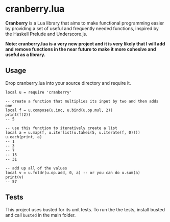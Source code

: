 # cranberry.lua

__Cranberry__ is a Lua library that aims to make functional programming easier by providing a set of useful and frequently needed functions, inspired by the Haskell Prelude and Underscore.js. 

__Note: cranberry.lua is a very new project and it is very likely that I will add and remove functions in the near future to make it more cohesive and useful as a library.__

## Usage

Drop cranberry.lua into your source directory and require it.

```
local u = require 'cranberry'

-- create a function that multiplies its input by two and then adds one
local f = u.compose(u.inc, u.bind(u.op.mul, 2))
print(f(2))
-- 5

-- use this function to iteratively create a list
local a = u.map(f, u.iterlist(u.takei(5, u.iterate(f, 0))))
u.each(print, a)
-- 1
-- 3
-- 7
-- 15
-- 31

-- add up all of the values
local v = u.foldr(u.op.add, 0, a) -- or you can do u.sum(a)
print(v)
-- 57
```

## Tests

This project uses busted for its unit tests. To run the the tests, install busted and call `busted` in the main folder.

## Manifest

Cranberry currently contains these functions:

### Arrays
- `push_(a, v)`
- `pop_(a)`
- `shift_(a)`
- `unshift_(a, v)`
- `map(f, a)`
- `map_(f, a)`
- `each(f, a)`
- `foldr(f, a0, a)`
- `foldr1(f, a)`
- `foldl(f, a0, a)`
- `foldl1(f, a)`
- `filter(f, a)`
- `elem(e, a)`
- `max(a)`
- `min(a)`
- `sum(a)`
- `product(a)`
- `all(p, a)`
- `any(p, a)`
- `none(p, a)`
- `applyUntil(p, f, a)`
- `append(...)`
- `append_(...)`
- `head(a, n = 1)`
- `last(a, n = 1)`
- `tail(a, n = 1)`
- `init(a)`
- `reverse(a)`
- `reverse_(a)`
- `concat(as)`
- `scanr(f, a0, a)`
- `scanr1(f, a)`
- `scanl(f, a0, a)`
- `scanl1(f, a)`
- `take(n, a)`
- `drop(n, a)`
- `splitAt(n, a)`
- `takeWhile(p, a)`
- `dropWhile(p, a)`
- `span(p, a)`
- `zip(a, b)`
- `zip3(a, b, c)`
- `zipWith(f, a, b)`
- `zipWith3(f, a, b, c)`
- `unzip(ps)`
- `unzip3(ts)`
- `lines(s)`
- `unlines(as)`
- `words(s)`
- `unwords(as)`
- `shuffle(a)`
- `shuffle_(a)`
- `merge(a, b, comp = op.lt)`
- `mergesort(a, comp = op.lt)`
- `sort(a, comp = op.lt)`
- `sort_(a, comp = op.lt)`
- `sortBy(a, f, comp = op.lt)`
- `groupBy(a, f)`
- `countBy(a, f)`
- `replicate(n, x)`
 
### Functions
- `id(v)`
- `const(v)`
- `flip(f)`
- `curry(f, n = 2)`
- `uncurry(f, n = 2)`
- `wrap(f, w)`
- `uniq(a)`
- `negate(p)`
- `bind(f, v)`
- `bindn(f, ...)`
- `once(f)`
- `after(f, n)`
- `before(f, n)`
- `compose(f, ...)`
- `inc(i)`
- `dec(i)`
- `trycatch(f, errors, finally)`
- `errors`
- `op.add(a, b)`
- `op.sub(a, b)`
- `op.mul(a, b)`
- `op.div(a, b)`
- `op.mod(a, b)`
- `op.unm(a)`
- `op.concat(a, b)`
- `op.len(a)`
- `op.eq(a, b)`
- `op.neq(a, b)`
- `op.lt(a, b)`
- `op.gt(a, b)`
- `op.le(a, b)`
- `op.ge(a, b)`
- `op.opAnd(a, b)`
- `op.opOr(a, b)`
- `op.opNot(a, b)`
- `op.newtable(...)`
- `op.funcall(f, ...)`
- `op.index(t, k)`
- `op.newindex(t, k, v)`
 
### Iterators
- `takei(n, it)`
- `dropi(n, it)`
- `iterate(f, x)`
- `cycle(a)`
- `takeWhilei(p, it)`
- `dropWhilei(p, it)`
- `iterlist(it)`
 
### Tables
- `copy(t)`
- `shallowcopy(t)`
- `immut(t)`
- `is_immut(t)`
- `from_immut(t)`
- `is_same(t1, t2)`
- `pluck(t, k)`
- `keys(t)`
- `allKeys(t)`
- `setKeys_(o, t)`
- `values(t)`
- `allValues(t)`
- `defaults_(d, t)`
- `mapObject(f, t)`
- `mapObject_(f, t)`
- `filterObject(f, t)`
 
### Objects
- `object:duplicate()`
- `object:new(...)`
- `object:init()`
- `object:clone(_type = self._type)`
- `object:isa(o)`
- `result(m, o, ...)`
- `is_empty(t)`
- `is_table(o)`
- `is_string(o)`
- `is_number(o)`
- `is_function(o)`
- `is_boolean(o)`
- `is_nil(o)`
- `is_userdata(o)`
- `is_thread(o)`
 


